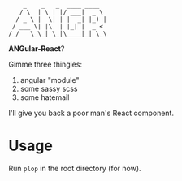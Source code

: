 ```
    _    _   _  ____ ____  
   / \  | \ | |/ ___|  _ \
  / _ \ |  \| | |  _| |_) |
 / ___ \| |\  | |_| |  _ <
/_/   \_\_| \_|\____|_| \_\
```

**ANGular-React**?

Gimme three thingies:

1. angular "module"
2. some sassy scss
3. some hatemail

I'll give you back a poor man's React component.

# Usage

Run `plop` in the root directory (for now).
